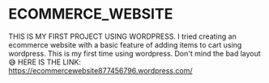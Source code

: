 # ECOMMERCE_WEBSITE
THIS IS MY FIRST PROJECT USING WORDPRESS.
I tried creating an ecommerce website with a basic feature of adding items to cart using wordpress.
This is my first time using wordpress. Don't mind the bad layout :sweat_smile:
HERE IS THE LINK:
https://ecommercewebsite877456796.wordpress.com/
